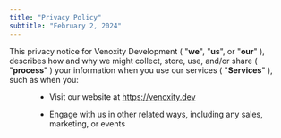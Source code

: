 ```yaml
---
title: "Privacy Policy"
subtitle: "February 2, 2024"
---
```


<div>
  <span>
    This privacy notice for
    Venoxity Development
    (
    "<strong>we</strong>",
    "<strong>us</strong>", or
    "<strong>our</strong>"
    ), describes how and why we might collect, store, use, and/or share (
    "<strong>process</strong>"
    ) 
    your information when you use our services (
    "<strong>Services</strong>"
    ), such as when you:
  </span>
</div>
<ul style="margin-left: 3rem;list-style-type: disc;">
  <li className="link" style="margin-top: 0.5rem;margin-bottom: 0.5rem;">
    Visit our website at <a href="https://venoxity.dev" target="_blank" >https://venoxity.dev</a>
  </li>
</ul>
<ul style="margin-left: 3rem;list-style-type: disc;">
  <li style="margin-top: 0.5rem;margin-bottom: 0.5rem;">
    Engage with us in other related ways, including any sales, marketing, or events
  </li>
</ul>
